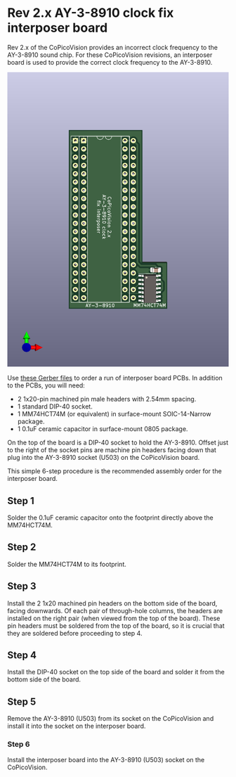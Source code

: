 # Rev 2.x AY-3-8910 clock fix interposer board

Rev 2.x of the CoPicoVision provides an incorrect clock frequency to the
AY-3-8910 sound chip.  For these CoPicoVision revisions, an interposer
board is used to provide the correct clock frequency to the AY-3-8910.

![AY-3-8910 interposer board](rev2_x_ay_interposer/rev2_x_ay_interposer-pcb-render.png)

Use [these Gerber files](rev2_x_ay_interposer/Gerbers) to order a run
of interposer board PCBs.  In addition to the PCBs, you will need:

* 2 1x20-pin machined pin male headers with 2.54mm spacing.
* 1 standard DIP-40 socket.
* 1 MM74HCT74M (or equivalent) in surface-mount SOIC-14-Narrow package.
* 1 0.1uF ceramic capacitor in surface-mount 0805 package.

On the top of the board is a DIP-40 socket to hold the AY-3-8910.  Offset
just to the right of the socket pins are machine pin headers facing down
that plug into the AY-3-8910 socket (U503) on the CoPicoVision board.

This simple 6-step procedure is the recommended assembly order for the
interposer board.

## Step 1

Solder the 0.1uF ceramic capacitor onto the footprint directly above
the MM74HCT74M.

## Step 2

Solder the MM74HCT74M to its footprint.

## Step 3

Install the 2 1x20 machined pin headers on the bottom side of the board,
facing downwards.  Of each pair of through-hole columns, the headers are
installed on the right pair (when viewed from the top of the board).  These
pin headers must be soldered from the top of the board, so it is crucial
that they are soldered before proceeding to step 4.

## Step 4

Install the DIP-40 socket on the top side of the board and solder it from
the bottom side of the board.

## Step 5

Remove the AY-3-8910 (U503) from its socket on the CoPicoVision and install
it into the socket on the interposer board.

### Step 6

Install the interposer board into the AY-3-8910 (U503) socket on the
CoPicoVision.
